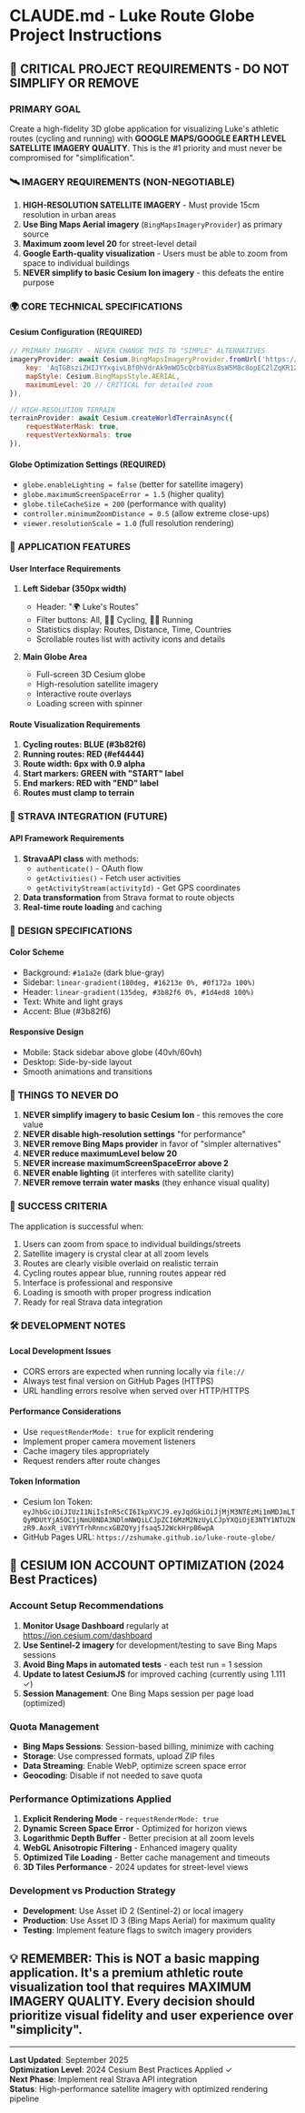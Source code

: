 # CLAUDE.md - Luke Route Globe Project Instructions

## 🚨 CRITICAL PROJECT REQUIREMENTS - DO NOT SIMPLIFY OR REMOVE

### PRIMARY GOAL
Create a high-fidelity 3D globe application for visualizing Luke's athletic routes (cycling and running) with **GOOGLE MAPS/GOOGLE EARTH LEVEL SATELLITE IMAGERY QUALITY**. This is the #1 priority and must never be compromised for "simplification".

### 🛰️ IMAGERY REQUIREMENTS (NON-NEGOTIABLE)
1. **HIGH-RESOLUTION SATELLITE IMAGERY** - Must provide 15cm resolution in urban areas
2. **Use Bing Maps Aerial imagery** (`BingMapsImageryProvider`) as primary source
3. **Maximum zoom level 20** for street-level detail
4. **Google Earth-quality visualization** - Users must be able to zoom from space to individual buildings
5. **NEVER simplify to basic Cesium Ion imagery** - this defeats the entire purpose

### 🌍 CORE TECHNICAL SPECIFICATIONS

#### Cesium Configuration (REQUIRED)
```javascript
// PRIMARY IMAGERY - NEVER CHANGE THIS TO "SIMPLE" ALTERNATIVES
imageryProvider: await Cesium.BingMapsImageryProvider.fromUrl('https://dev.virtualearth.net', {
    key: 'AqTGBsziZHIJYYxgivLBf0hVdrAk9mWO5cQcb8Yux8sW5M8c8opEC2lZqKR1ZZXf',
    mapStyle: Cesium.BingMapsStyle.AERIAL,
    maximumLevel: 20 // CRITICAL for detailed zoom
}),

// HIGH-RESOLUTION TERRAIN
terrainProvider: await Cesium.createWorldTerrainAsync({
    requestWaterMask: true,
    requestVertexNormals: true
}),
```

#### Globe Optimization Settings (REQUIRED)
- `globe.enableLighting = false` (better for satellite imagery)
- `globe.maximumScreenSpaceError = 1.5` (higher quality)
- `globe.tileCacheSize = 200` (performance with quality)
- `controller.minimumZoomDistance = 0.5` (allow extreme close-ups)
- `viewer.resolutionScale = 1.0` (full resolution rendering)

### 📍 APPLICATION FEATURES

#### User Interface Requirements
1. **Left Sidebar (350px width)**
   - Header: "🌍 Luke's Routes" 
   - Filter buttons: All, 🚴‍♂️ Cycling, 🏃‍♂️ Running
   - Statistics display: Routes, Distance, Time, Countries
   - Scrollable routes list with activity icons and details

2. **Main Globe Area**
   - Full-screen 3D Cesium globe
   - High-resolution satellite imagery
   - Interactive route overlays
   - Loading screen with spinner

#### Route Visualization Requirements
1. **Cycling routes: BLUE (#3b82f6)**
2. **Running routes: RED (#ef4444)**
3. **Route width: 6px with 0.9 alpha**
4. **Start markers: GREEN with "START" label**
5. **End markers: RED with "END" label**
6. **Routes must clamp to terrain**

### 🔗 STRAVA INTEGRATION (FUTURE)

#### API Framework Requirements
1. **StravaAPI class** with methods:
   - `authenticate()` - OAuth flow
   - `getActivities()` - Fetch user activities  
   - `getActivityStream(activityId)` - Get GPS coordinates
2. **Data transformation** from Strava format to route objects
3. **Real-time route loading** and caching

### 🎨 DESIGN SPECIFICATIONS

#### Color Scheme
- Background: `#1a1a2e` (dark blue-gray)
- Sidebar: `linear-gradient(180deg, #16213e 0%, #0f172a 100%)`
- Header: `linear-gradient(135deg, #3b82f6 0%, #1d4ed8 100%)`
- Text: White and light grays
- Accent: Blue (#3b82f6)

#### Responsive Design
- Mobile: Stack sidebar above globe (40vh/60vh)
- Desktop: Side-by-side layout
- Smooth animations and transitions

### 🚫 THINGS TO NEVER DO

1. **NEVER simplify imagery to basic Cesium Ion** - this removes the core value
2. **NEVER disable high-resolution settings** "for performance"
3. **NEVER remove Bing Maps provider** in favor of "simpler alternatives"
4. **NEVER reduce maximumLevel below 20**
5. **NEVER increase maximumScreenSpaceError above 2**
6. **NEVER enable lighting** (it interferes with satellite clarity)
7. **NEVER remove terrain water masks** (they enhance visual quality)

### 🎯 SUCCESS CRITERIA

The application is successful when:
1. Users can zoom from space to individual buildings/streets
2. Satellite imagery is crystal clear at all zoom levels  
3. Routes are clearly visible overlaid on realistic terrain
4. Cycling routes appear blue, running routes appear red
5. Interface is professional and responsive
6. Loading is smooth with proper progress indication
7. Ready for real Strava data integration

### 🛠️ DEVELOPMENT NOTES

#### Local Development Issues
- CORS errors are expected when running locally via `file://`
- Always test final version on GitHub Pages (HTTPS)
- URL handling errors resolve when served over HTTP/HTTPS

#### Performance Considerations
- Use `requestRenderMode: true` for explicit rendering
- Implement proper camera movement listeners
- Cache imagery tiles appropriately
- Request renders after route changes

#### Token Information
- Cesium Ion Token: `eyJhbGciOiJIUzI1NiIsInR5cCI6IkpXVCJ9.eyJqdGkiOiJjMjM3NTEzMi1mMDJmLTQyMDUtYjA5OC1jNmU0NDA3NDlmNWQiLCJpZCI6MzM2NzUyLCJpYXQiOjE3NTY1NTU2NzR9.AoxR_iV8YYTrhRnncxGBZQYyjfsaq5J2WckHrpB6wpA`
- GitHub Pages URL: `https://zshumake.github.io/luke-route-globe/`

## 🎯 CESIUM ION ACCOUNT OPTIMIZATION (2024 Best Practices)

### Account Setup Recommendations
1. **Monitor Usage Dashboard** regularly at https://ion.cesium.com/dashboard
2. **Use Sentinel-2 imagery** for development/testing to save Bing Maps sessions
3. **Avoid Bing Maps in automated tests** - each test run = 1 session
4. **Update to latest CesiumJS** for improved caching (currently using 1.111 ✓)
5. **Session Management**: One Bing Maps session per page load (optimized)

### Quota Management
- **Bing Maps Sessions**: Session-based billing, minimize with caching
- **Storage**: Use compressed formats, upload ZIP files
- **Data Streaming**: Enable WebP, optimize screen space error
- **Geocoding**: Disable if not needed to save quota

### Performance Optimizations Applied
1. **Explicit Rendering Mode** - `requestRenderMode: true`
2. **Dynamic Screen Space Error** - Optimized for horizon views  
3. **Logarithmic Depth Buffer** - Better precision at all zoom levels
4. **WebGL Anisotropic Filtering** - Enhanced imagery quality
5. **Optimized Tile Loading** - Better cache management and timeouts
6. **3D Tiles Performance** - 2024 updates for street-level views

### Development vs Production Strategy
- **Development**: Use Asset ID 2 (Sentinel-2) or local imagery
- **Production**: Use Asset ID 3 (Bing Maps Aerial) for maximum quality
- **Testing**: Implement feature flags to switch imagery providers

## 💡 REMEMBER: This is NOT a basic mapping application. It's a premium athletic route visualization tool that requires MAXIMUM IMAGERY QUALITY. Every decision should prioritize visual fidelity and user experience over "simplicity".

---

**Last Updated**: September 2025  
**Optimization Level**: 2024 Cesium Best Practices Applied ✓  
**Next Phase**: Implement real Strava API integration  
**Status**: High-performance satellite imagery with optimized rendering pipeline